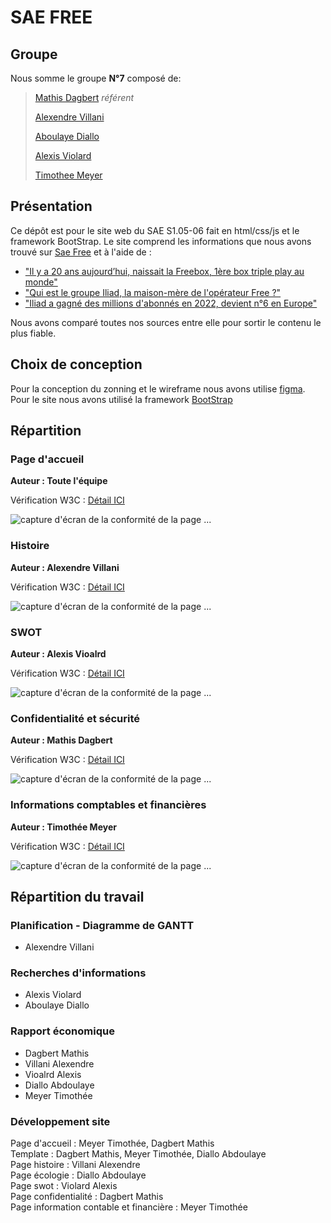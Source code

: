# SAE FREE

## Groupe
Nous somme le groupe **N°7** composé de:
 
> [Mathis Dagbert](mailto:mathis.dagbert@edu.univ-fcomte.fr) *référent*   
>
> [Alexendre Villani](mailto:alexandre.villani@edu.univ-fcomte.fr)
>
> [Aboulaye Diallo](mailto:abdoulaye.diallo02@edu.univ-fcomte.fr)
>
> [Alexis Violard](mailto:alexis.violard--wilbrett@edu.univ-fcomte.fr)
>
> [Timothee Meyer](mailto:timothee.meyer02@edu.univ-fcomte.fr)

## Présentation

Ce dépôt est pour le site web du SAE S1.05-06 fait en html/css/js et le framework BootStrap.
Le site comprend les informations que nous avons trouvé sur [Sae Free](https://www.free.fr) et à l'aide de :
- ["Il y a 20 ans aujourd’hui, naissait la Freebox, 1ère box triple play au monde"](https://www.capital.fr/entreprises-marches/free-iliad-a-gagne-des-millions-dabonnes-en-2022-devient-n6-en-europe-1463126)
- ["Qui est le groupe Iliad, la maison-mère de l'opérateur Free ?"](https://selectra.info/telecom/fournisseurs/free/groupe-iliad)
- ["Iliad a gagné des millions d'abonnés en 2022, devient n°6 en Europe"](https://www.capital.fr/entreprises-marches/free-iliad-a-gagne-des-millions-dabonnes-en-2022-devient-n6-en-europe-1463126)

Nous avons comparé toutes nos sources entre elle pour sortir le contenu le plus fiable.

## Choix de conception

Pour la conception du zonning et le wireframe nous avons utilise [figma](https://ww.figma.com). Pour le site nous avons utilisé la framework [BootStrap](https://getbootstrap.com)

## Répartition

### Page d'accueil

**Auteur : Toute l'équipe**  

Vérification W3C : [Détail ICI](https://validator.w3.org/nu/?doc=https%3A%2F%2Fmathdriprio.github.io%2Fsaefree%2F)


![capture d'écran de la conformité de la page ...](https://media.discordapp.net/attachments/1154315389191327774/1164918364204957808/image.png?ex=6544f5c5&is=653280c5&hm=99c1f241221c16ec022f02756c67bb807f25c93a851647f1f93911461d8963ee&=)

### Histoire

**Auteur : Alexendre Villani**  

Vérification W3C : [Détail ICI](https://validator.w3.org/nu/?doc=https%3A%2F%2Fmathdriprio.github.io%2Fsaefree%2Fhistoire.html)


![capture d'écran de la conformité de la page ...](https://media.discordapp.net/attachments/1154315389191327774/1164915793717370890/Capture_decran_2023-10-20_a_15.19.22.png?ex=6544f360&is=65327e60&hm=3b79673eadc90eac2cd1e94c0c5f6bd755c1da291d0b3c7972a5498e86c17066&=&width=968&height=605)

### SWOT

**Auteur : Alexis Vioalrd**  

Vérification W3C : [Détail ICI](https://validator.w3.org/nu/?doc=https%3A%2F%2Fmathdriprio.github.io%2Fsaefree%2FSWOT.html)


![capture d'écran de la conformité de la page ...](https://media.discordapp.net/attachments/1154315389191327774/1164916004707651675/Capture_decran_du_2023-10-20_15-20-00.png?ex=6544f392&is=65327e92&hm=4f67c510f922447042cbcdbfe6a14a31fe46d34921dd4856cc2b887d91d615b9&=&width=1409&height=547)

### Confidentialité et sécurité

**Auteur : Mathis Dagbert**  

Vérification W3C : [Détail ICI](https://validator.w3.org/nu/?doc=https%3A%2F%2Fmathdriprio.github.io%2Fsaefree%2Fconfidentialite-securite.html)


![capture d'écran de la conformité de la page ...](https://media.discordapp.net/attachments/1154315389191327774/1164915558949605446/capture-mathis.png?ex=6544f328&is=65327e28&hm=b88592bc89da5419625c2ef675fd0c9d78b8a8acde87f1674625e8d8e78c41cf&=)

### Informations comptables et financières

**Auteur : Timothée Meyer**  

Vérification W3C : [Détail ICI](https://validator.w3.org/nu/?doc=https%3A%2F%2Fmathdriprio.github.io%2Fsaefree%2Feconomie.html)


![capture d'écran de la conformité de la page ...](https://media.discordapp.net/attachments/1154315389191327774/1164915977570484336/capture-timothee.png?ex=6544f38c&is=65327e8c&hm=9712f904db3ae107d2f2c32f6cedec44d96c72740b56958a010218c2930e5e69&=s)

## Répartition du travail

### Planification - Diagramme de GANTT

- Alexendre Villani

### Recherches d'informations

- Alexis Violard
- Aboulaye Diallo


### Rapport économique

- Dagbert Mathis
- Villani Alexendre
- Vioalrd Alexis
- Diallo Abdoulaye
- Meyer Timothée

### Développement site

Page d'accueil : Meyer Timothée, Dagbert Mathis<br>
Template : Dagbert Mathis, Meyer Timothée, Diallo Abdoulaye<br>
Page histoire : Villani Alexendre<br>
Page écologie : Diallo Abdoulaye<br>
Page swot : Violard Alexis<br>
Page confidentialité : Dagbert Mathis<br>
Page information contable et financière : Meyer Timothée<br>
